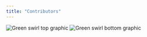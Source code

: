 ```yaml
---
title: "Contributors"
---
```


<!-- swirl -->
<column class="ecosystem__green-swirl__top" mode="full">
  <block>
    <img class="get-scrt__align-img" src="/img/icons/swirl-green-top.svg" alt="Green swirl top graphic" loading="lazy"/> 
  </block>
</column>

<!-- Tools -->
<column class="spacer-s bg-black-gradient">
  <block>
    <card-grid-contributors header="Contributors" title="Contributors" collection="ecosystemContributors" :isPaginated="false" />
  </block>
</column>

<column class="spacer-s" number="2" number-m="1" number-s="1">
  <block>
    <general-ctas id="the-partners-supporting-us" />
  </block>
  <block>
    <general-ctas id="contribute-to-secret" />
  </block>
</column >

<!-- swirl -->
<column class="ecosystem__green-swirl__bottom" mode="full">
  <block>
    <img class="get-scrt__align-img" src="/img/icons/swirl-green-bottom.svg" alt="Green swirl bottom graphic" loading="lazy"/>
  </block>
</column>
